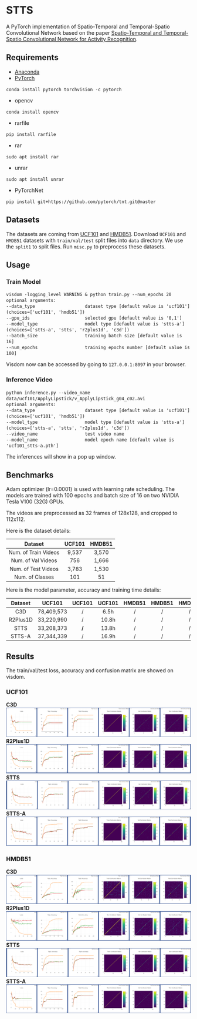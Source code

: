 # STTS
A PyTorch implementation of Spatio-Temporal and Temporal-Spatio Convolutional Network based on the paper 
[Spatio-Temporal and Temporal-Spatio Convolutional Network for Activity Recognition]().

## Requirements
- [Anaconda](https://www.anaconda.com/download/)
- [PyTorch](https://pytorch.org)
```
conda install pytorch torchvision -c pytorch
```
- opencv
```
conda install opencv
```
- rarfile
```
pip install rarfile
```
- rar
```
sudo apt install rar
```
- unrar
```
sudo apt install unrar
```
- PyTorchNet
```
pip install git+https://github.com/pytorch/tnt.git@master
```

## Datasets
The datasets are coming from [UCF101](http://crcv.ucf.edu/data/UCF101.php) and 
[HMDB51](http://serre-lab.clps.brown.edu/resource/hmdb-a-large-human-motion-database/).
Download `UCF101` and `HMDB51` datasets with `train/val/test` split files into `data` directory.
We use the `split1` to split files. Run `misc.py` to preprocess these datasets.

## Usage
### Train Model
```
visdom -logging_level WARNING & python train.py --num_epochs 20
optional arguments:
--data_type                   dataset type [default value is 'ucf101'](choices=['ucf101', 'hmdb51'])
--gpu_ids                     selected gpu [default value is '0,1']
--model_type                  model type [default value is 'stts-a'](choices=['stts-a', 'stts', 'r2plus1d', 'c3d'])
--batch_size                  training batch size [default value is 16]
--num_epochs                  training epochs number [default value is 100]
```
Visdom now can be accessed by going to `127.0.0.1:8097` in your browser.

### Inference Video
```
python inference.py --video_name data/ucf101/ApplyLipstick/v_ApplyLipstick_g04_c02.avi
optional arguments:
--data_type                   dataset type [default value is 'ucf101'](choices=['ucf101', 'hmdb51'])
--model_type                  model type [default value is 'stts-a'](choices=['stts-a', 'stts', 'r2plus1d', 'c3d'])
--video_name                  test video name
--model_name                  model epoch name [default value is 'ucf101_stts-a.pth']
```
The inferences will show in a pop up window.

## Benchmarks
Adam optimizer (lr=0.0001) is used with learning rate scheduling. The models are trained with 100 epochs and batch size 
of 16 on two NVIDIA Tesla V100 (32G) GPUs. 

The videos are preprocessed as 32 frames of 128x128, and cropped to 112x112.

Here is the dataset details:
<table>
  <thead>
    <tr>
      <th>Dataset</th>
      <th>UCF101</th>
      <th>HMDB51</th>
    </tr>
  </thead>
  <tbody>
    <tr>
      <td align="center">Num. of Train Videos</td>
      <td align="center">9,537</td>
      <td align="center">3,570</td>
    </tr>
    <tr>
      <td align="center">Num. of Val Videos</td>
      <td align="center">756</td>
      <td align="center">1,666</td>
    </tr>
    <tr>
      <td align="center">Num. of Test Videos</td>
      <td align="center">3,783</td>
      <td align="center">1,530</td>
    </tr>
    <tr>
      <td align="center">Num. of Classes</td>
      <td align="center">101</td>
      <td align="center">51</td>
    </tr>
  </tbody>
</table>

Here is the model parameter, accuracy and training time details:
<table>
  <thead>
    <tr>
      <th>Dataset</th>
      <th>UCF101</th>
      <th>UCF101</th>
      <th>UCF101</th>
      <th>HMDB51</th>
      <th>HMDB51</th>
      <th>HMDB51</th>
    </tr>
  </thead>
  <tbody>
    <tr>
      <td align="center">C3D</td>
      <td align="center">78,409,573</td>
      <td align="center">/</td>
      <td align="center">6.5h</td>
      <td align="center">/</td>
      <td align="center">/</td>
      <td align="center">/</td>
    </tr>
    <tr>
      <td align="center">R2Plus1D</td>
      <td align="center">33,220,990</td>
      <td align="center">/</td>
      <td align="center">10.8h</td>
      <td align="center">/</td>
      <td align="center">/</td>
      <td align="center">/</td>
    </tr>
    <tr>
      <td align="center">STTS</td>
      <td align="center">33,208,373</td>
      <td align="center"><b>/</b></td>
      <td align="center">13.8h</td>
      <td align="center">/</td>
      <td align="center">/</td>
      <td align="center">/</td>
    </tr>
    <tr>
      <td align="center">STTS-A</td>
      <td align="center">37,344,339</td>
      <td align="center">/</td>
      <td align="center">16.9h</td>
      <td align="center">/</td>
      <td align="center">/</td>
      <td align="center">/</td>
    </tr>
  </tbody>
</table>

## Results
The train/val/test loss, accuracy and confusion matrix are showed on visdom. 
### UCF101
**C3D**
![result](results/ucf101_c3d.png)
**R2Plus1D**
![result](results/ucf101_r2plus1d.png)
**STTS**
![result](results/ucf101_stts.png)
**STTS-A**
![result](results/ucf101_stts_a.png)

### HMDB51
**C3D**
![result](results/hmdb51_c3d.png)
**R2Plus1D**
![result](results/hmdb51_r2plus1d.png)
**STTS**
![result](results/ucf101_stts.png)
**STTS-A**
![result](results/ucf101_c3d.png)

